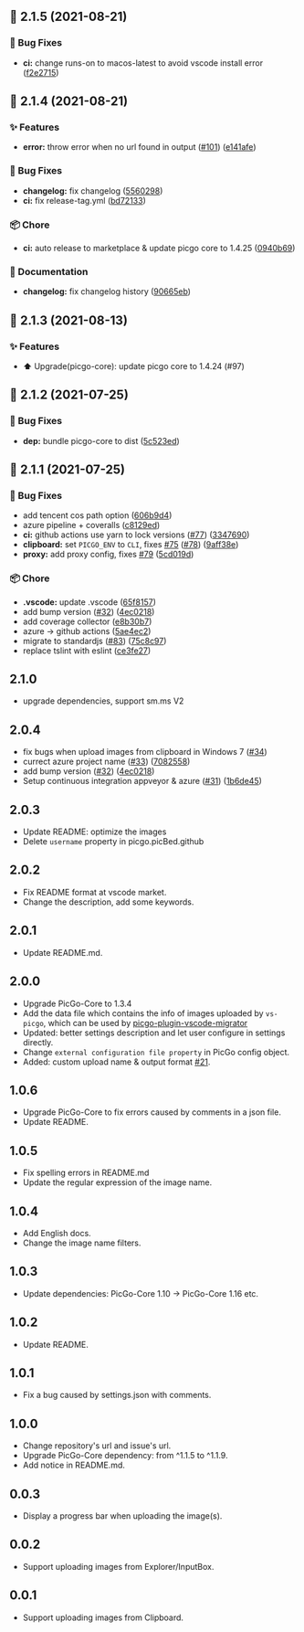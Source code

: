 ## :tada: 2.1.5 (2021-08-21)


### :bug: Bug Fixes

* **ci:** change runs-on to macos-latest to avoid vscode install error ([f2e2715](https://github.com/PicGo/vs-picgo/commit/f2e2715))



## :tada: 2.1.4 (2021-08-21)


### :sparkles: Features

* **error:** throw error when no url found in output ([#101](https://github.com/PicGo/vs-picgo/issues/101)) ([e141afe](https://github.com/PicGo/vs-picgo/commit/e141afe))


### :bug: Bug Fixes

* **changelog:** fix changelog ([5560298](https://github.com/PicGo/vs-picgo/commit/5560298))
* **ci:** fix release-tag.yml ([bd72133](https://github.com/PicGo/vs-picgo/commit/bd72133))


### :package: Chore

* **ci:** auto release to marketplace & update picgo core to 1.4.25 ([0940b69](https://github.com/PicGo/vs-picgo/commit/0940b69))


### :pencil: Documentation

* **changelog:** fix changelog history ([90665eb](https://github.com/PicGo/vs-picgo/commit/90665eb))



## :tada: 2.1.3 (2021-08-13)


### :sparkles: Features

* **:arrow_up:** Upgrade(picgo-core): update picgo core to 1.4.24 (#97)

## :tada: 2.1.2 (2021-07-25)


### :bug: Bug Fixes

* **dep:** bundle picgo-core to dist ([5c523ed](https://github.com/PicGo/vs-picgo/commit/5c523ed))



## :tada: 2.1.1 (2021-07-25)

### :bug: Bug Fixes

* add tencent cos path option ([606b9d4](https://github.com/PicGo/vs-picgo/commit/606b9d4))
* azure pipeline + coveralls ([c8129ed](https://github.com/PicGo/vs-picgo/commit/c8129ed))
* **ci:** github actions use yarn to lock versions ([#77](https://github.com/PicGo/vs-picgo/issues/77)) ([3347690](https://github.com/PicGo/vs-picgo/commit/3347690))
* **clipboard:** set `PICGO_ENV` to `CLI`, fixes [#75](https://github.com/PicGo/vs-picgo/issues/75) ([#78](https://github.com/PicGo/vs-picgo/issues/78)) ([9aff38e](https://github.com/PicGo/vs-picgo/commit/9aff38e))
* **proxy:** add proxy config, fixes [#79](https://github.com/PicGo/vs-picgo/issues/79) ([5cd019d](https://github.com/PicGo/vs-picgo/commit/5cd019d))


### :package: Chore

* **.vscode:** update .vscode ([65f8157](https://github.com/PicGo/vs-picgo/commit/65f8157))
* add bump version ([#32](https://github.com/PicGo/vs-picgo/issues/32)) ([4ec0218](https://github.com/PicGo/vs-picgo/commit/4ec0218))
* add coverage collector ([e8b30b7](https://github.com/PicGo/vs-picgo/commit/e8b30b7))
* azure -> github actions ([5ae4ec2](https://github.com/PicGo/vs-picgo/commit/5ae4ec2))
* migrate to standardjs ([#83](https://github.com/PicGo/vs-picgo/issues/83)) ([75c8c97](https://github.com/PicGo/vs-picgo/commit/75c8c97))
* replace tslint with eslint ([ce3fe27](https://github.com/PicGo/vs-picgo/commit/ce3fe27))

## 2.1.0

  * upgrade dependencies, support sm.ms V2

## 2.0.4

  * fix bugs when upload images from clipboard in Windows 7 ([#34](https://github.com/PicGo/vs-picgo/issues/34))
  * currect azure project name ([#33](https://github.com/PicGo/vs-picgo/issues/33)) ([7082558](https://github.com/PicGo/vs-picgo/commit/7082558))
  * add bump version ([#32](https://github.com/PicGo/vs-picgo/issues/32)) ([4ec0218](https://github.com/PicGo/vs-picgo/commit/4ec0218))
  * Setup continuous integration appveyor & azure  ([#31](https://github.com/PicGo/vs-picgo/issues/31)) ([1b6de45](https://github.com/PicGo/vs-picgo/commit/1b6de45))

## 2.0.3

  * Update README: optimize the images
  * Delete `username` property in picgo.picBed.github

## 2.0.2

  * Fix README format at vscode market.
  * Change the description, add some keywords.

## 2.0.1

  * Update README.md.

## 2.0.0

  * Upgrade PicGo-Core to 1.3.4
  * Add the data file which contains the info of images uploaded by `vs-picgo`, which can be used by [picgo-plugin-vscode-migrator](https://github.com/upupming/picgo-plugin-vscode-migrator)
  * Updated: better settings description and let user configure in settings directly.
  * Change `external configuration file property` in PicGo config object.
  * Added: custom upload name & output format [#21](https://github.com/PicGo/vs-picgo/pull/21).

## 1.0.6

  * Upgrade PicGo-Core to fix errors caused by comments in a json file.
  * Update README.

## 1.0.5

  * Fix spelling errors in README.md
  * Update the regular expression of the image name.

## 1.0.4

  * Add English docs.
  * Change the image name filters.

## 1.0.3

  * Update dependencies: PicGo-Core 1.10 -> PicGo-Core 1.16 etc.

## 1.0.2

  * Update README.

## 1.0.1

  * Fix a bug caused by settings.json with comments.

## 1.0.0

  * Change repository's url and issue's url.
  * Upgrade PicGo-Core dependency: from ^1.1.5 to ^1.1.9.
  * Add notice in README.md.

## 0.0.3

  * Display a progress bar when uploading the image(s).

## 0.0.2

  * Support uploading images from Explorer/InputBox.

## 0.0.1

  * Support uploading images from Clipboard.
